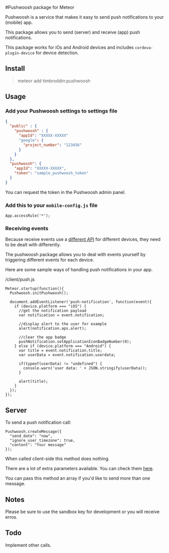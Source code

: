 #Pushwoosh package for Meteor

Pushwoosh is a service that makes it easy to send push notifications to your (mobile) app.

This package allows you to send (server) and receive (app) push notifications.

This package works for iOs and Android devices and includes
`cordova-plugin-device` for device detection.

## Install

> meteor add timbroddin:pushwoosh

## Usage

### Add your Pushwoosh settings to settings file

```json
{
  "public" : {
    "pushwoosh" : {
      "appId": "XXXXX-XXXXX"
      "google": {
        "project_number": "123456"
      }
    }
  },
  "pushwoosh": {
    "appId": "XXXXX-XXXXX",
    "token": "sample_pushwoosh_token"
  }
}
```

You can request the token in the Pushwoosh admin panel.

### Add this to your `mobile-config.js` file

```
App.accessRule('*');
```

### Receiving events

Because receive events use a
[different API](http://docs.pushwoosh.com/docs/cordova-phonegap) for different
devices, they need to be dealt with differently.

The pushwoosh package allows you to deal with events yourself by triggering
different events for each device.

Here are some sample ways of handling push notifications in your app.

/client/push.js

    Meteor.startup(function(){
      Pushwoosh.initPushwoosh();

      document.addEventListener('push-notification', function(event){
        if (device.platform === "iOS") {
          //get the notification payload
          var notification = event.notification;

          //display alert to the user for example
          alert(notification.aps.alert);

          //clear the app badge
          pushNotification.setApplicationIconBadgeNumber(0);
        } else if (device.platform === "Android") {
          var title = event.notification.title;
          var userData = event.notification.userdata;

          if(typeof(userData) != "undefined") {
            console.warn('user data: ' + JSON.stringify(userData));
          }

          alert(title);
        }
      });
    });

## Server

To send a push notification call:

    Pushwoosh.createMessage({
      "send_date": "now",
      "ignore_user_timezone": true,
      "content": "Your message"
    });

When called client-side this method does nothing.

There are a lot of extra parameters available. You can check them [here](https://www.pushwoosh.com/programming-push-notification/pushwoosh-push-notification-remote-api/).

You can pass this method an array if you'd like to send more than one message.

## Notes

Please be sure to use the sandbox key for development or you will receive erros.

## Todo

Implement other calls.
